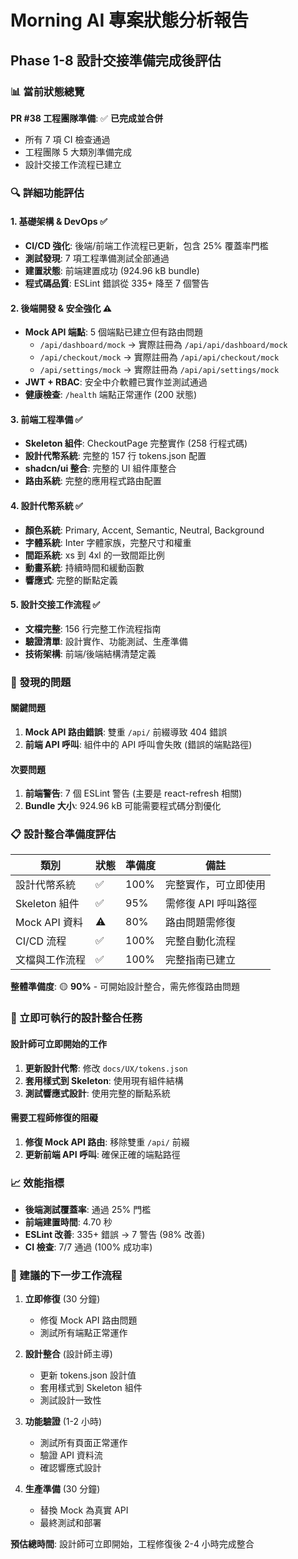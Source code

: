 # Morning AI 專案狀態分析報告
## Phase 1-8 設計交接準備完成後評估

### 📊 當前狀態總覽

**PR #38 工程團隊準備**: ✅ **已完成並合併**
- 所有 7 項 CI 檢查通過
- 工程團隊 5 大類別準備完成
- 設計交接工作流程已建立

### 🔍 詳細功能評估

#### 1. 基礎架構 & DevOps ✅
- **CI/CD 強化**: 後端/前端工作流程已更新，包含 25% 覆蓋率門檻
- **測試發現**: 7 項工程準備測試全部通過
- **建置狀態**: 前端建置成功 (924.96 kB bundle)
- **程式碼品質**: ESLint 錯誤從 335+ 降至 7 個警告

#### 2. 後端開發 & 安全強化 ⚠️
- **Mock API 端點**: 5 個端點已建立但有路由問題
  - `/api/dashboard/mock` → 實際註冊為 `/api/api/dashboard/mock`
  - `/api/checkout/mock` → 實際註冊為 `/api/api/checkout/mock`
  - `/api/settings/mock` → 實際註冊為 `/api/api/settings/mock`
- **JWT + RBAC**: 安全中介軟體已實作並測試通過
- **健康檢查**: `/health` 端點正常運作 (200 狀態)

#### 3. 前端工程準備 ✅
- **Skeleton 組件**: CheckoutPage 完整實作 (258 行程式碼)
- **設計代幣系統**: 完整的 157 行 tokens.json 配置
- **shadcn/ui 整合**: 完整的 UI 組件庫整合
- **路由系統**: 完整的應用程式路由配置

#### 4. 設計代幣系統 ✅
- **顏色系統**: Primary, Accent, Semantic, Neutral, Background
- **字體系統**: Inter 字體家族，完整尺寸和權重
- **間距系統**: xs 到 4xl 的一致間距比例
- **動畫系統**: 持續時間和緩動函數
- **響應式**: 完整的斷點定義

#### 5. 設計交接工作流程 ✅
- **文檔完整**: 156 行完整工作流程指南
- **驗證清單**: 設計實作、功能測試、生產準備
- **技術架構**: 前端/後端結構清楚定義

### 🚨 發現的問題

#### 關鍵問題
1. **Mock API 路由錯誤**: 雙重 `/api/` 前綴導致 404 錯誤
2. **前端 API 呼叫**: 組件中的 API 呼叫會失敗 (錯誤的端點路徑)

#### 次要問題
1. **前端警告**: 7 個 ESLint 警告 (主要是 react-refresh 相關)
2. **Bundle 大小**: 924.96 kB 可能需要程式碼分割優化

### 📋 設計整合準備度評估

| 類別 | 狀態 | 準備度 | 備註 |
|------|------|--------|------|
| 設計代幣系統 | ✅ | 100% | 完整實作，可立即使用 |
| Skeleton 組件 | ✅ | 95% | 需修復 API 呼叫路徑 |
| Mock API 資料 | ⚠️ | 80% | 路由問題需修復 |
| CI/CD 流程 | ✅ | 100% | 完整自動化流程 |
| 文檔與工作流程 | ✅ | 100% | 完整指南已建立 |

**整體準備度**: 🟡 **90%** - 可開始設計整合，需先修復路由問題

### 🎯 立即可執行的設計整合任務

#### 設計師可立即開始的工作
1. **更新設計代幣**: 修改 `docs/UX/tokens.json`
2. **套用樣式到 Skeleton**: 使用現有組件結構
3. **測試響應式設計**: 使用完整的斷點系統

#### 需要工程師修復的阻礙
1. **修復 Mock API 路由**: 移除雙重 `/api/` 前綴
2. **更新前端 API 呼叫**: 確保正確的端點路徑

### 📈 效能指標

- **後端測試覆蓋率**: 通過 25% 門檻
- **前端建置時間**: 4.70 秒
- **ESLint 改善**: 335+ 錯誤 → 7 警告 (98% 改善)
- **CI 檢查**: 7/7 通過 (100% 成功率)

### 🔄 建議的下一步工作流程

1. **立即修復** (30 分鐘)
   - 修復 Mock API 路由問題
   - 測試所有端點正常運作

2. **設計整合** (設計師主導)
   - 更新 tokens.json 設計值
   - 套用樣式到 Skeleton 組件
   - 測試設計一致性

3. **功能驗證** (1-2 小時)
   - 測試所有頁面正常運作
   - 驗證 API 資料流
   - 確認響應式設計

4. **生產準備** (30 分鐘)
   - 替換 Mock 為真實 API
   - 最終測試和部署

**預估總時間**: 設計師可立即開始，工程修復後 2-4 小時完成整合
